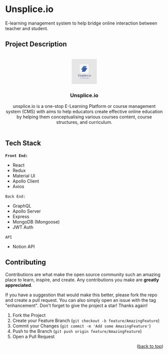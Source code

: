 # Unsplice.io

E-learning management system to help bridge online interaction between teacher and student.

## Project Description

<!-- PROJECT LOGO -->
<br />
<div align="center">
  <a href="https://github.com/abrielequdsi/unsplice.io/blob/developement/main_logo.png">
    <img src="main_logo.png" alt="Logo" width="80" height="80">
  </a>

<h3 align="center">Unsplice.io</h3>

  <p align="center">
    unsplice.io is a one-stop E-Learning Platform or course management system (CMS) with aims to help educators create effective online education by helping them conceptualising various courses content, course structures, and curriculum.
    <br />
    <br />
  </p>
</div>

## Tech Stack

**`Front End:`**

- React
- Redux
- Material UI
- Apollo Client
- Axios

`Back End:`

- GraphQL
- Apollo Server
- Express
- MongoDB (Mongoose)
- JWT Auth

`API`

- Notion API


<!-- CONTRIBUTING -->
## Contributing

Contributions are what make the open source community such an amazing place to learn, inspire, and create. Any contributions you make are **greatly appreciated**.

If you have a suggestion that would make this better, please fork the repo and create a pull request. You can also simply open an issue with the tag "enhancement".
Don't forget to give the project a star! Thanks again!

1. Fork the Project
2. Create your Feature Branch (`git checkout -b feature/AmazingFeature`)
3. Commit your Changes (`git commit -m 'Add some AmazingFeature'`)
4. Push to the Branch (`git push origin feature/AmazingFeature`)
5. Open a Pull Request

<p align="right">(<a href="#top">back to top</a>)</p>